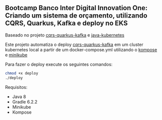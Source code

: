 <h2>Bootcamp Banco Inter Digital Innovation One: Criando um sistema de orçamento, utilizando CQRS, Quarkus, Kafka e deploy no EKS </h2>

Baseado no projeto [cqrs-quarkus-kafka](https://github.com/wesleyfuchter/cqrs-quarkus-kafka) e [java-kubernetes](https://github.com/sandrogiacom/java-kubernetes.git)

Este projeto automatiza o deploy [cqrs-quarkus-kafka](https://github.com/wesleyfuchter/cqrs-quarkus-kafka) em um cluster kubernetes local a partir de um docker-compose.yml utilizando o [kompose](https://kompose.io/) e [minikube](https://minikube.sigs.k8s.io/docs/)

Para fazer o deploy execute os seguintes comandos:
```bash
chmod +x deploy
./deploy
```
Requisitos:

* Java 8
* Gradle 6.2.2
* Minikube
* Kompose
